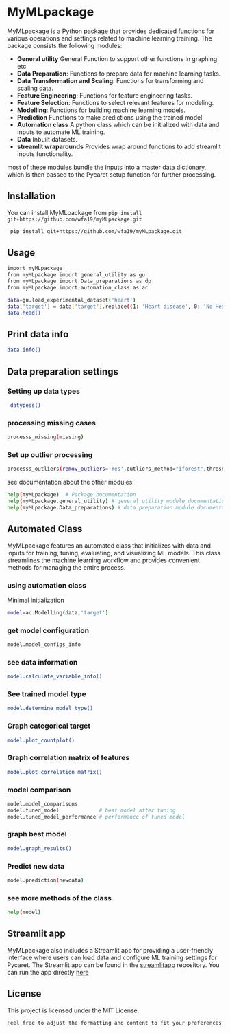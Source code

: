 # MyMLpackage

MyMLpackage is a Python package that provides dedicated functions for various operations and settings related to machine learning training. The package consists the following modules:

- **General utility** General Function to support other functions in graphing etc
- **Data Preparation**: Functions to prepare data for machine learning tasks.
- **Data Transformation and Scaling**: Functions for transforming and scaling data.
- **Feature Engineering**: Functions for feature engineering tasks.
- **Feature Selection**: Functions to select relevant features for modeling.
- **Modelling**: Functions for building machine learning models.
- **Prediction** Functions to make predictions using the trained model
- **Automation class** A python class which can be initialized with data and inputs to automate ML training.
- **Data** Inbuilt datasets.
- **streamlit wraparounds** Provides wrap around functions to add streamlit inputs functionality. 

most of these modules bundle the inputs into a master data dictionary, which is then passed to the Pycaret setup function for further processing.

## Installation

You can install MyMLpackage from `pip install git+https://github.com/wfa19/myMLpackage.git`

```bash
 pip install git+https://github.com/wfa19/myMLpackage.git
```
## Usage
```bash
import myMLpackage                                               
from myMLpackage import general_utility as gu
from myMLpackage import Data_preparations as dp
from myMLpackage import automation_class as ac

data=gu.load_experimental_dataset('heart')
data['target'] = data['target'].replace({1: 'Heart disease', 0: 'No Heart disease'})
data.head()
```
## Print data info
```bash
data.info()
```
## Data preparation settings 
### Setting up data types 
```bash
 datypess()
```
### processing missing cases
```bash
processs_missing(missing)
```
### Set up outlier processing 
```bash
processs_outliers(remov_outliers='Yes',outliers_method="iforest",thresh=0.05)
```
see documentation about the other modules

```bash
help(myMLpackage)  # Package documentation
help(myMLpackage.general_utility) # general utility module documentation
help(myMLpackage.Data_preparations) # data preparation module documentation
```
## Automated Class
MyMLpackage features an automated class that initializes with data and inputs for training, tuning, evaluating, and visualizing ML models. This class streamlines the machine learning workflow and provides convenient methods for managing the entire process.

### using automation class
Minimal initialization
```bash
model=ac.Modelling(data,'target')
```

### get model configuration
```bash
model.model_configs_info
```
### see data information
```bash
model.calculate_variable_info()
```
### See trained model type
```bash
model.determine_model_type()
```
### Graph categorical target
```bash
model.plot_countplot()
```
### Graph correlation matrix of features
```bash
model.plot_correlation_matrix()
```
### model comparison
```bash
model.model_comparisons
model.tuned_model             # best model after tuning
model.tuned_model_performance # performance of tuned model
```
### graph best model
```bash
model.graph_results()
```
### Predict new data
```bash
model.prediction(newdata)
```

### see more methods of the class

```bash
help(model)
```
## Streamlit app
MyMLpackage also includes a Streamlit app for providing a user-friendly interface where users can load data and configure ML training settings for Pycaret. The Streamlit app can be found in the [streamlitapp](https://github.com/wfa19/streamlitapp)
 repository. You can run the app directly [here](https://appapp-huuj4texim3prymddwuzm5.streamlit.app/)

## License
This project is licensed under the MIT License.

```bash
Feel free to adjust the formatting and content to fit your preferences and requirements. If you have any further questions or need assistance, feel free to ask!
```


